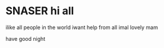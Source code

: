 # SNASER                                                                                                                                    hi all
ilike all people in the world
iwant help from all imal lovely mam 


have good night
